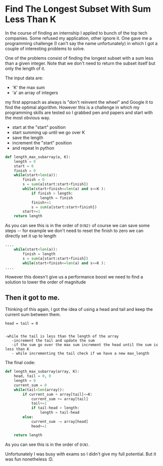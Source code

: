 # Find The Longest Subset With Sum Less Than K

In the course of finding an internship I applied to bunch of the top tech companies. Some refused my application, other ignore it. One gave me a programming challenge (I can't say the name unfortunately) in which I got a couple of interesting problems to solve.

One of the problems consist of finding the longest subset with a sum less than a given integer. Note that we don't need to return the subset itself but only the length of it.

The input data are:
* 'K' the max sum
* 'a' an array of integers

my first approach as always is "don't reinvent the wheel" and Google it to find the optimal algorithm. However this is a challenge in which my programming skills are tested so I grabbed pen and papers and start with the most obvious way.

- start at the "start" position
- start summing up until we go over K
- save the length 
- increment the "start" position
- and repeat 
In python

```python
def length_max_subarray(a, K):
    length = 0
    start = 0
    finish = 0
    while(start<len(a)):
        finish = 0
        s = sum(a[start:start+finish])
        while(start+finish<=len(a) and s<=K ):
            if finish > length:
                length = finish
            finish+=1
            s = sum(a[start:start+finish])
        start+=1
    return length
```
As you can see this is in the order of `O(N2)` of course we can save some steps -- for example we don't need to reset the finish to zero we can directly set it up to length

```python
....
    while(start<len(a)):
        finish = length
        s = sum(a[start:start+finish])
        while(start+finish<=len(a) and s<=K ):
....

```
However this doesn't give us a performance boost we need to find a solution to lower the order of magnitude

## Then it got to me.
Thinking of this again, I got the idea of using a head and tail and keep the current sum between them.

```
head = tail = 0 


-while the tail is less than the length of the array 
   -increment the tail and update the sum
   -if the sum go over the max sum increment the head until the sum is less than K
   - while incrementing the tail check if we have a new max_length
```

The final code:

```python
def length_max_subarray(array, K):
    head, tail = 0, 0
    length = 0
    current_sum = 0
    while(tail<len(array)):
        if current_sum + array[tail]<=K:
            current_sum += array[tail]
            tail+=1
            if tail-head > length:
                length = tail-head
        else:
            current_sum -= array[head]
            head+=1

    return length
```
As you can see this is in the order of `O(N)`.

Unfortunately I was busy with exams so I didn't give my full potential. But it was fun nonetheless :D.

